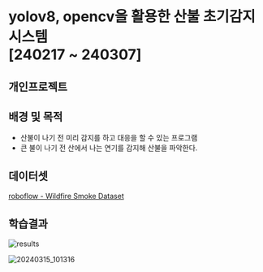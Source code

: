 # yolov8, opencv을 활용한 산불 초기감지 시스템<br/>[240217 ~ 240307]

## 개인프로젝트

## 배경 및 목적
- 산불이 나기 전 미리 감지를 하고 대응을 할 수 있는 프로그램
- 큰 불이 나기 전 산에서 나는 연기를 감지해 산불을 파악한다.

## 데이터셋
[roboflow - Wildfire Smoke Dataset](https://public.roboflow.com/object-detection/wildfire-smoke)

## 학습결과
![results](https://github.com/zoo3323/wildfire_smoke_detect_yolov8/assets/95582592/cfa992bb-da72-49f8-b901-bca036c27116)

![20240315_101316](https://github.com/zoo3323/wildfire_smoke_detect_yolov8/assets/95582592/aeaa8ac7-1658-4958-a9f9-86030ad9b28f)
